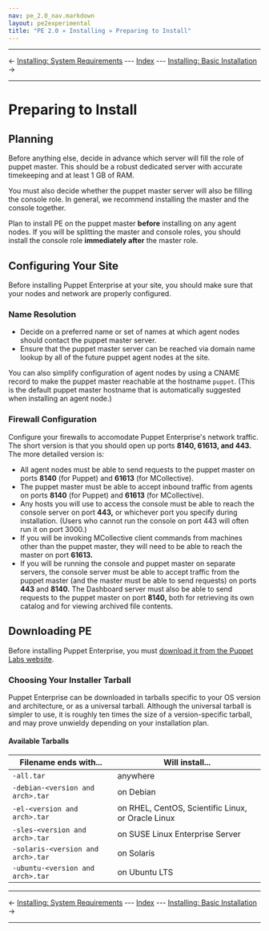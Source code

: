 ```yaml
---
nav: pe_2.0_nav.markdown
layout: pe2experimental
title: "PE 2.0 » Installing » Preparing to Install"
---
```


* * *

&larr; [Installing: System Requirements](./install_system_requirements.html) --- [Index](./) --- [Installing: Basic Installation](./install_basic.html) &rarr;

* * *


Preparing to Install
=====

Planning
-----

Before anything else, decide in advance which server will fill the role of puppet master. This should be a robust dedicated server with accurate timekeeping and at least 1 GB of RAM. 

You must also decide whether the puppet master server will also be filling the console role. In general, we recommend installing the master and the console together.

Plan to install PE on the puppet master **before** installing on any agent nodes. If you will be splitting the master and console roles, you should install the console role **immediately after** the master role.

Configuring Your Site
-----

Before installing Puppet Enterprise at your site, you should make sure that your nodes and network are properly configured.

### Name Resolution

* Decide on a preferred name or set of names at which agent nodes should contact the puppet master server.
* Ensure that the puppet master server can be reached via domain name lookup by all of the future puppet agent nodes at the site.

You can also simplify configuration of agent nodes by using a CNAME record to make the puppet master reachable at the hostname `puppet`. (This is the default puppet master hostname that is automatically suggested when installing an agent node.)

### Firewall Configuration

Configure your firewalls to accomodate Puppet Enterprise's network traffic. The short version is that you should open up ports **8140, 61613, and 443.** The more detailed version is:

* All agent nodes must be able to send requests to the puppet master on ports **8140** (for Puppet) and **61613** (for MCollective).
* The puppet master must be able to accept inbound traffic from agents on ports **8140** (for Puppet) and **61613** (for MCollective).
* Any hosts you will use to access the console must be able to reach the console server on port **443,** or whichever port you specify during installation. (Users who cannot run the console on port 443 will often run it on port 3000.)
* If you will be invoking MCollective client commands from machines other than the puppet master, they will need to be able to reach the master on port **61613.**
* If you will be running the console and puppet master on separate servers, the console server must be able to accept traffic from the puppet master (and the master must be able to send requests) on ports **443** and **8140.** The Dashboard server must also be able to send requests to the puppet master on port **8140,** both for retrieving its own catalog and for viewing archived file contents.

Downloading PE
-----

Before installing Puppet Enterprise, you must [download it from the Puppet Labs website][downloadpe].

[downloadpe]: http://info.puppetlabs.com/puppet-enterprise

### Choosing Your Installer Tarball

Puppet Enterprise can be downloaded in tarballs specific to your OS version and architecture, or as a universal tarball. Although the universal tarball is simpler to use, it is roughly ten times the size of a version-specific tarball, and may prove unwieldy depending on your installation plan. 

#### Available Tarballs

|      Filename ends with...        |                     Will install...                           |
|-----------------------------------|---------------------------------------------------------------|
| `-all.tar`                        | anywhere                                                      |
| `-debian-<version and arch>.tar`  | on Debian                                                     |
| `-el-<version and arch>.tar`      | on RHEL, CentOS, Scientific Linux, or Oracle Linux            |
| `-sles-<version and arch>.tar`    | on SUSE Linux Enterprise Server                               |
| `-solaris-<version and arch>.tar` | on Solaris                                                    |
| `-ubuntu-<version and arch>.tar`  | on Ubuntu LTS                                                 |

* * *

&larr; [Installing: System Requirements](./install_system_requirements.html) --- [Index](./) --- [Installing: Basic Installation](./install_basic.html) &rarr;

* * *

